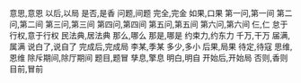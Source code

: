 意思,意恩
以后,以局
是否,是香
问题,间题
完全,完金
如果,口果
第一问,第一间
第二问,第二间
第三问,第三间
第四问,第四间
第五问,第五间
第六问,第六间
仨,仁
怠于行权,意于行权
民法典,居法典
那么,哪么
那是,哪是
约束力,约东力
千万,干万
届满,属满
说白了,说自了
完成后,完成局
李某,季某
多少,多小
后果,局果
待定,待寇
思维,恩维
除斥期间,除厅期间
题目,题冒
孳息,擎息
明白,明自
开始后,开始局
否则,香则
目前,冒前
